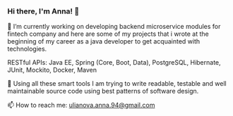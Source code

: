 ### Hi there, I'm Anna! 👋

🔭 I’m currently working on developing backend microservice modules for fintech company and here are some of my projects that i wrote at the beginning of my career as a java developer to get acquainted with technologies.

RESTful APIs: Java EE, Spring (Core, Boot, Data), PostgreSQL, Hibernate, JUnit, Mockito, Docker, Maven

🌱 Using all these smart tools I am trying to write readable,
testable and well maintainable source code using best
patterns of software design.

📫 How to reach me: ulianova.anna.94@gmail.com

<!--
**AnnaUlianova/AnnaUlianova** is a ✨ _special_ ✨ repository because its `README.md` (this file) appears on your GitHub profile.

Here are some ideas to get you started:

- 🔭 I’m currently working on ...
- 🌱 I’m currently learning ...
- 👯 I’m looking to collaborate on ...
- 🤔 I’m looking for help with ...
- 💬 Ask me about ...
- 📫 How to reach me: ...
- 😄 Pronouns: ...
- ⚡ Fun fact: ...
-->
